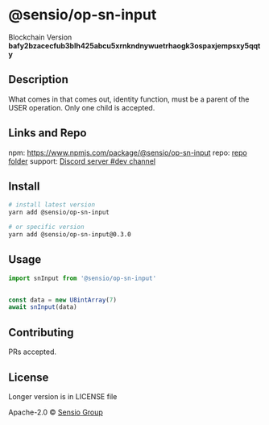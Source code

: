 
  # @sensio/op-sn-input

  Blockchain Version **bafy2bzacecfub3blh425abcu5xrnkndnywuetrhaogk3ospaxjempsxy5qqty**
  

  ## Description 
  
  What comes in that comes out, identity function, must be a parent of the USER operation. Only one child is accepted.
  
  ##  Links and Repo

  npm: https://www.npmjs.com/package/@sensio/op-sn-input
  repo: [repo folder](https://gitlab.com/sensio_group/network-js/-/tree/master/operations/snInput)
  support: [Discord server #dev channel](https://discord.gg/JsdKZ5K) 

  ## Install
  
  ```sh
  # install latest version
  yarn add @sensio/op-sn-input

  # or specific version
  yarn add @sensio/op-sn-input@0.3.0
  ```
  
  ## Usage
  
  ```ts
  import snInput from '@sensio/op-sn-input'


  const data = new U8intArray(7)
  await snInput(data)
  ```
  
  ## Contributing
  
  PRs accepted.
  
  ## License
  
  Longer version is in LICENSE file
  
  Apache-2.0 © [Sensio Group](https://sensio.group) 
  